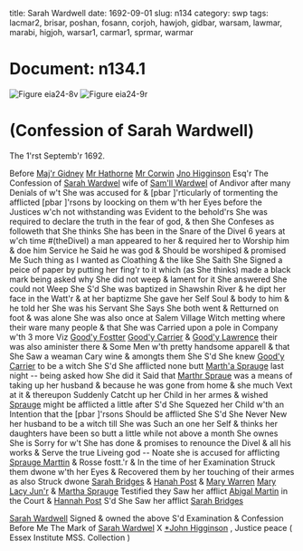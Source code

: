 title: Sarah Wardwell
date: 1692-09-01
slug: n134
category: swp
tags: lacmar2, brisar, poshan, fosann, corjoh, hawjoh, gidbar, warsam, lawmar, marabi, higjoh, warsar1, carmar1, sprmar, warmar




# Document: n134.1

![Figure eia24-8v](/assets/thumb/eia24-8v.jpg)
![Figure eia24-9r](/assets/thumb/eia24-9r.jpg)

# (Confession of Sarah Wardwell) 

The 1'rst Septemb'r 1692. 

Before [Maj'r Gidney](/tag/gidbar.html) [Mr Hathorne](/tag/hawjoh.html) [Mr Corwin](/tag/corjoh.html) [Jno Higginson](/tag/higjoh.html) Esq'r The Confession of [Sarah Wardwel](/tag/warsar1.html) wife of [Sam'll Wardwel](/tag/warsam.html) of Andivor after many Denials of w't She was accused for & [pbar ]'rticularly of tormenting the afflicted [pbar ]'rsons by loocking on them w'th her Eyes before the Justices w'ch not withstanding was Evident to the behold'rs She was required to declare the truth in the fear of god, & then She Confeses as followeth that She thinks She has been in the Snare of the Divel 6 years at w'ch time #(theDivel) a man appeared to her & required her to Worship him & doe him Service he Said he was god & Should be worshiped & promised Me Such thing as I wanted as Cloathing & the like She Saith She Signed a peice of paper by putting her fing'r to it which (as She thinks) made a black mark being asked why She did not weep & lament for it She answered She could not Weep She S'd She was baptized in Shawshin River & he dipt her face in the Watt'r & at her baptizme She gave her Self Soul & body to him & he told her She was his Servant She Says She both went & Retturned on foot & was alone She was also once at Salem Village Witch metting where their ware many people & that She was Carried upon a pole in Company w'th 3 more Viz [Good'y Fostter](/tag/fosann.html) [Good'y Carrier](/tag/carmar1.html) & [Good'y Lawrence](/tag/lawmar.html) their was also aminister there & Some Men w'th pretty handsome apparell & that She Saw a weaman Cary wine & amongts them She S'd She knew [Good'y Carrier](/tag/carmar1.html) to be a witch She S'd She afflicted none butt [Marth'a Sprauge](/tag/sprmar.html) last night -- being asked how She did it Said that [Marthr Spraue](/tag/sprmar.html) was a means of taking up her husband & because he was gone from home & she much Vext at it & thereupon Suddenly Catcht up her Child in her armes & wished [Sprauge](/tag/sprmar.html) might  be afflicted a little after S'd She Squezed her Child w'th an Intention that the [pbar ]'rsons Should be afflicted She S'd She Never New her husband to be a witch till She was Such an one her Self & thinks her daughters have been so butt a little while not above a month She ownes She is Sorry for w't She has done & promises to renounce the Divel & all his works & Serve the true Liveing god -- Noate she is accused for afflicting [Sprauge Marttin](/tag/sprmar.html) & Rosse fostt.'r & In the time of her Examination Struck them dwone w'th her Eyes & Recovered them by her touching of their armes as also Struck dwone [Sarah Bridges](/tag/brisar.html) & [Hanah Post](/tag/poshan.html) & [Mary Warren](/tag/warmar.html) [Mary Lacy Jun'r](/tag/lacmar2.html) & [Martha Sprauge](/tag/sprmar.html) Testified they Saw her afflict [Abigal Martin](/tag/marabi.html) in the Court & [Hannah Post](/tag/poshan.html) S'd She Saw her afflict [Sarah Bridges](/tag/brisar.html)

[Sarah Wardwell](/tag/warsar1.html) Signed & owned the above S'd Examination & Confession Before Me
The Mark  of [Sarah Wardwel](/tag/warsar1.html) X [*John Higginson](/tag/higjoh.html) , Justice peace ( Essex Institute MSS. Collection )